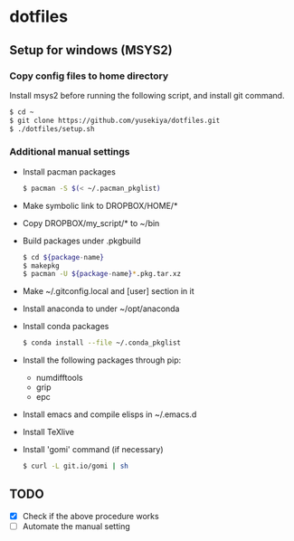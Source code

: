 # dotfiles
## Setup for windows (MSYS2)
### Copy config files to home directory
Install msys2 before running the following script, and install git command.

```bash
$ cd ~
$ git clone https://github.com/yusekiya/dotfiles.git
$ ./dotfiles/setup.sh
```
### Additional manual settings

- Install pacman packages

  ```bash
  $ pacman -S $(< ~/.pacman_pkglist)
  ```
- Make symbolic link to DROPBOX/HOME/*
- Copy DROPBOX/my_script/* to ~/bin
- Build packages under .pkgbuild

  ```bash
  $ cd ${package-name}
  $ makepkg
  $ pacman -U ${package-name}*.pkg.tar.xz
  ```
- Make ~/.gitconfig.local and [user] section in it
- Install anaconda to under ~/opt/anaconda
- Install conda packages

  ```bash
  $ conda install --file ~/.conda_pkglist
  ```
- Install the following packages through pip:
    - numdifftools
    - grip
    - epc
- Install emacs and compile elisps in ~/.emacs.d
- Install TeXlive
- Install 'gomi' command (if necessary)

  ```bash
  $ curl -L git.io/gomi | sh
  ```

## TODO

- [x] Check if the above procedure works
- [ ] Automate the manual setting
